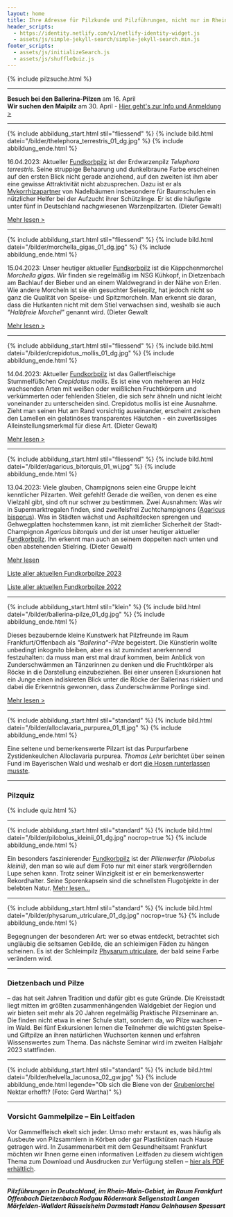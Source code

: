 ```yaml
---
layout: home
title: Ihre Adresse für Pilzkunde und Pilzführungen, nicht nur im Rhein-Main-Gebiet
header_scripts:
  - https://identity.netlify.com/v1/netlify-identity-widget.js
  - assets/js/simple-jekyll-search/simple-jekyll-search.min.js
footer_scripts:
  - assets/js/initializeSearch.js
  - assets/js/shuffleQuiz.js
---
```

{% include pilzsuche.html %}

- - -

**Besuch bei den Ballerina-Pilzen** am 16. April\
**Wir suchen den Maipilz** am 30. April - [Hier geht's zur Info und Anmeldung >](/termine) 

- - -

{% include abbildung_start.html stil="fliessend" %}
{% include bild.html datei="/bilder/thelephora_terrestris_01_dg.jpg" %}
{% include abbildung_ende.html %}

16.04.2023: Aktueller [Fundkorbpilz](AA "Glossar-") ist der Erdwarzenpilz *Telephora terrestris*. Seine struppige Behaarung und dunkelbraune Farbe erscheinen auf den ersten Blick nicht gerade anziehend, auf den zweiten ist ihm aber eine gewisse Attraktivität nicht abzusprechen. Dazu ist er als [Mykorrhizapartner](Mykorrhiza "Glossar") von Nadelbäumen insbesondere für Baumschulen ein nützlicher Helfer bei der Aufzucht ihrer Schützlinge. Er ist die häufigste unter fünf in Deutschland nachgwiesenen Warzenpilzarten. (Dieter Gewalt)

[Mehr lesen >](/pilze/thelephora-terrestris-erdwarzenpilz)

<div style="clear:  both"></div>

- - -

{% include abbildung_start.html stil="fliessend" %}
{% include bild.html datei="/bilder/morchella_gigas_01_dg.jpg" %}
{% include abbildung_ende.html %}

15.04.2023: Unser heutiger aktueller [Fundkorbpilz](AA "Glossar-") ist die Käppchenmorchel *Morchella gigas*. Wir finden sie regelmäßig im NSG Kühkopf, in Dietzenbach am Bachlauf der Bieber und an einem Waldwegrand in der Nähe von Erlen. Wie andere Morcheln ist sie ein gesuchter Seisepilz, hat jedoch nicht so ganz die Qualität von Speise- und Spitzmorcheln. Man erkennt sie daran, dass die Hutkanten nicht mit dem Stiel verwachsen sind, weshalb sie auch *"Halbfreie Morchel"* genannt wird. (Dieter Gewalt

 [Mehr lesen >](/pilze/morchella-gigas-käppchenmorchel)

<div style="clear:  both"></div>

- - -

{% include abbildung_start.html stil="fliessend" %}
{% include bild.html datei="/bilder/crepidotus_mollis_01_dg.jpg" %}
{% include abbildung_ende.html %}

14.04.2023: Aktueller [Fundkorbpilz](AA "Glossar-") ist das Gallertfleischige Stummelfüßchen *Crepidotus mollis*. Es ist eine von mehreren an Holz wachsenden Arten mit weißen oder weißlichen Fruchtkörpern und verkümmerten oder fehlenden Stielen, die sich sehr ähneln und nicht leicht voneinander zu unterscheiden sind. Crepidotus mollis ist eine Ausnahme. Zieht man seinen Hut am Rand vorsichtig auseinander, erscheint zwischen den Lamellen ein gelatinöses transparentes Häutchen - ein zuverlässiges Alleinstellungsmerkmal für diese Art. (Dieter Gewalt)

[Mehr lesen >](/pilze/crepidotus-mollis-gallertfleischiges-stummelfüßchen)

<div style="clear:  both"></div>

- - -

{% include abbildung_start.html stil="fliessend" %}
{% include bild.html datei="/bilder/agaricus_bitorquis_01_wi.jpg" %}
{% include abbildung_ende.html %}

13.04.2023: Viele glauben, Champignons seien eine Gruppe leicht kenntlicher Pilzarten. Weit gefehlt! Gerade die weißen, von denen es eine Vielzahl gibt, sind oft nur schwer zu bestimmen. Zwei Ausnahmen: Was wir in Supermarktregalen finden, sind zweifelsfrei Zuchtchampignons ([Agaricus bisporus](/pilze/agaricus-bisporus-zucht-champignon)). Was in Städten wächst und Asphaltdecken sprengen und Gehwegplatten hochstemmen kann, ist mit ziemlicher Sicherheit der Stadt-Champignon *Agaricus bitorquis* und der ist unser heutiger aktueller [Fundkorbpilz](AA "Glossar-"). Ihn erkennt man auch an seinem doppelten nach unten und oben abstehenden Stielring. (Dieter Gewalt)

[Mehr lesen](/pilze/agaricus-bitorquis-stadt-champignon) 

 <div style="clear:  both"></div>

[Liste aller aktuellen Fundkorbpilze 2023](/artikel/liste-aller-aktuellen-fundkorbpilze-2023.html)

[Liste aller aktuellen Fundkorbpilze 2022](/artikel/liste-aller-aktuellen-fundkorbpilze-2022.html)

- - -

{% include abbildung_start.html stil="klein" %}
{% include bild.html datei="/bilder/ballerina-pilze_01_dg.jpg" %}
{% include abbildung_ende.html %}

Dieses bezaubernde kleine Kunstwerk hat Pilzfreunde im Raum Frankfurt/Offenbach als *"Ballerina"-Pilze* begeistert. Die Künstlerin wollte unbedingt inkognito bleiben, aber es ist zumindest anerkennend festzuhalten: da muss man erst mal drauf kommen, beim Anblick von Zunderschwämmen an Tänzerinnen zu denken und die Fruchtkörper als Röcke in die Darstellung einzubeziehen. Bei einer unseren Exkursionen hat ein Junge einen indiskreten Blick unter die Röcke der Ballerinas riskiert und dabei die Erkenntnis gewonnen, dass Zunderschwämme Porlinge sind.

[Mehr lesen >](/artikel/besuch-bei-den-ballerina-pilzen.html)

- - -

{% include abbildung_start.html stil="standard" %}
{% include bild.html datei="/bilder/alloclavaria_purpurea_01_tl.jpg" %}
{% include abbildung_ende.html %}

Eine seltene und bemerkenswerte Pilzart ist das Purpurfarbene Zystidenkeulchen Alloclavaria purpurea. *Thomas Lehr* berichtet über seinen Fund im Bayerischen Wald und weshalb er dort [die Hosen runterlassen musste](/pilze/alloclavaria-purpurea-purpurfarbenes-zystidenkeulchen).

- - -

### Pilzquiz

{% include quiz.html %}

- - -

{% include abbildung_start.html stil="standard" %}
{% include bild.html datei="/bilder/pilobolus_kleinii_01_dg.jpg" nocrop=true %}
{% include abbildung_ende.html %}

Ein besonders faszinierender [Fundkorbpilz](AA "Glossar-") ist der *Pillenwerfer (Pilobolus kleinii)*, den man so wie auf dem Foto nur mit einer stark vergrößernden Lupe sehen kann. Trotz seiner Winzigkeit ist er ein bemerkenswerter Rekordhalter. Seine Sporenkapseln sind die schnellsten Flugobjekte in der belebten Natur. [Mehr lesen...](/pilze/pilobolus-kleinii-pillenwerfer)

- - -

{% include abbildung_start.html stil="standard" %}
{% include bild.html datei="/bilder/physarum_utriculare_01_dg.jpg" nocrop=true %}
{% include abbildung_ende.html %}

Begegnungen der besonderen Art: wer so etwas entdeckt, betrachtet sich ungläubig die seltsamen Gebilde, die an schleimigen Fäden zu hängen scheinen. Es ist der Schleimpilz [Physarum utriculare](/pilze/physarum-utriculare-fadenfruchtschleimpilz), der bald seine Farbe verändern wird.

- - -

### Dietzenbach und Pilze

– das hat seit Jahren Tradition und dafür gibt es gute Gründe. Die Kreisstadt liegt mitten im größten zusammenhängenden Waldgebiet der Region und wir bieten seit mehr als 20 Jahren regelmäßig Praktische Pilzseminare an. Die finden nicht etwa in einer Schule statt, sondern da, wo Pilze wachsen – im Wald. Bei fünf Exkursionen lernen die Teilnehmer die wichtigsten Speise- und Giftpilze an ihren natürlichen Wuchsorten kennen und erfahren Wissenswertes zum Thema. Das nächste Seminar wird im zweiten Halbjahr 2023 stattfinden.

- - -

{% include abbildung_start.html stil="standard" %}
{% include bild.html datei="/bilder/helvella_lacunosa_02_gw.jpg" %}
{% include abbildung_ende.html legende="Ob sich die Biene von der <a href='/pilze/helvella-lacunosa-grubenlorchel'>Grubenlorchel</a> Nektar erhofft?  (Foto: Gerd Wartha)" %}

- - -

### Vorsicht Gammelpilze – Ein Leitfaden

Vor Gammelfleisch ekelt sich jeder. Umso mehr erstaunt es, was häufig als Ausbeute von Pilzsammlern in Körben oder gar Plastiktüten nach Hause getragen wird. In Zusammenarbeit mit dem Gesundheitsamt Frankfurt möchten wir Ihnen gerne einen informativen Leitfaden zu diesem wichtigen Thema zum Download und Ausdrucken zur Verfügung stellen – [hier als PDF erhältlich](/assets/docs/Fundkorb.de-Gammelpilze.pdf).

- - -

##### Pilzführungen in Deutschland, im Rhein-Main-Gebiet, im Raum Frankfurt Offenbach Dietzenbach Rodgau Rödermark Seligenstadt Langen Mörfelden-Walldort Rüsselsheim Darmstadt Hanau Gelnhausen Spessart